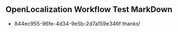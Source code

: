 ## OpenLocalization Workflow Test MarkDown
* 844ec955-96fe-4d34-9e5b-2d7a159e346f 
thanks!<!--HONumber=Mar16_HO2-->

